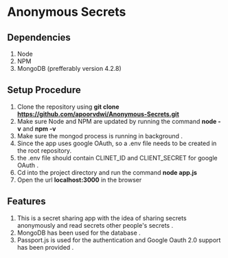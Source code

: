 # Anonymous Secrets

## Dependencies

1.  Node
2.  NPM
3.  MongoDB (prefferably version 4.2.8)

## Setup Procedure

1.  Clone the repository using **git clone <https://github.com/apoorvdwi/Anonymous-Secrets.git>**
2.  Make sure Node and NPM are updated by running the command **node -v** and **npm -v**
3.  Make sure the mongod process is running in background .
4.  Since the app uses google OAuth, so a .env file needs to be created in the root repository.
5.  the .env file should contain CLINET_ID and CLIENT_SECRET for google OAuth .
6.  Cd into the project directory and run the command **node app.js**
7.  Open the url **localhost:3000** in the browser

## Features

1.  This is a secret sharing app with the idea of sharing secrets anonymously and read secrets other people's secrets .
2.  MongoDB has been used for the database .
3.  Passport.js is used for the authentication and Google Oauth 2.0 support has been provided .
